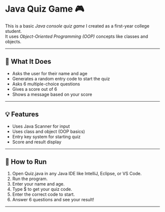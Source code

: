 # Java Quiz Game 🎮

This is a basic *Java console quiz game* I created as a first-year college student.  
It uses *Object-Oriented Programming (OOP)* concepts like classes and objects.

---

## 📘 What It Does

- Asks the user for their name and age
- Generates a random entry code to start the quiz
- Asks 6 multiple-choice questions
- Gives a score out of 6
- Shows a message based on your score

---

## 💡 Features

- Uses Java Scanner for input
- Uses class and object (OOP basics)
- Entry key system for starting quiz
- Score and result display

---

## 🧪 How to Run

1. Open Quiz.java in any Java IDE like IntelliJ, Eclipse, or VS Code.
2. Run the program.
3. Enter your name and age.
4. Type $ to get your quiz code.
5. Enter the correct code to start.
6. Answer 6 questions and see your result!

---
